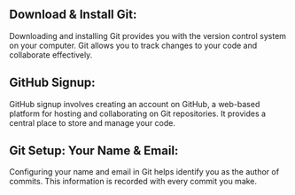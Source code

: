 ﻿## Download & Install Git: ##

Downloading and installing Git provides you with the version control system on your computer. Git allows you to track changes to your code and collaborate effectively.

## GitHub Signup: ##

GitHub signup involves creating an account on GitHub, a web-based platform for hosting and collaborating on Git repositories. It provides a central place to store and manage your code.

## Git Setup: Your Name & Email: #

Configuring your name and email in Git helps identify you as the author of commits. This information is recorded with every commit you make.
